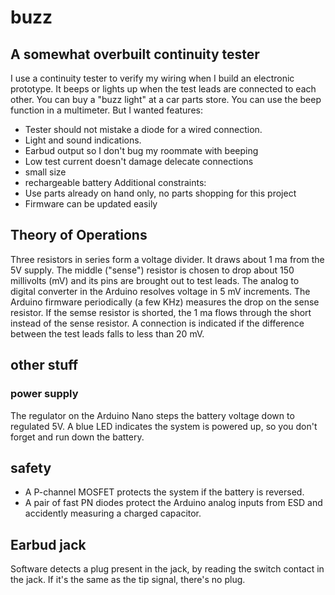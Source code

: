 # buzz

## A somewhat overbuilt continuity tester

I use a continuity tester to verify my wiring when I build an electronic prototype.  It beeps or lights up when the test leads are connected to each other.  You can buy a "buzz light" at a car parts store.   You can use the beep function in a multimeter.   But I wanted features:
- Tester should not mistake a diode for a wired connection.
- Light and sound indications.
- Earbud output so I don't bug my roommate with beeping
- Low test current doesn't damage delecate connections
- small size
- rechargeable battery
Additional constraints:
- Use parts already on hand only, no parts shopping for this project
- Firmware can be updated easily

## Theory of Operations
Three resistors in series  form a voltage divider.   It draws about 1 ma from the 5V supply.   The middle ("sense") resistor is chosen to drop about 150 millivolts (mV) and its pins are brought out to test leads.   The analog to digital converter in the Arduino resolves voltage in 5 mV increments.  The Arduino firmware periodically (a few KHz) measures the drop on the sense resistor.  If the semse resistor is shorted, the 1 ma flows through the short instead of the sense resistor.   A connection is indicated if the difference between the test leads falls to less than 20 mV.

## other stuff
### power supply
 The regulator on the Arduino Nano steps the battery voltage down to regulated 5V.  A blue LED indicates the system is powered up, so you don't forget and run down the battery.  
 
## safety
 - A P-channel MOSFET protects the system if the battery is reversed.
 - A pair of fast PN diodes protect the Arduino analog inputs from ESD and accidently measuring a charged capacitor.
 
## Earbud jack
Software detects a plug present in the jack, by reading the switch contact in the jack.   If it's the same as the tip signal, there's no plug.



